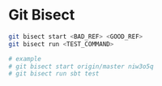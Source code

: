 # Git Bisect

```bash
git bisect start <BAD_REF> <GOOD_REF>
git bisect run <TEST_COMMAND>

# example
# git bisect start origin/master niw3o5q
# git bisect run sbt test
```
